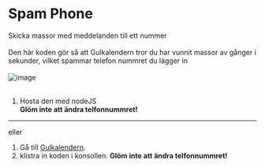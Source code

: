 # Spam Phone 
Skicka massor med meddelanden till ett nummer<br>
<br>
Den här koden gör så att Gulkalendern tror du har vunnit massor av gånger i sekunder, vilket spammar telefon nummret du lägger in<br>
<br>
![image](https://github.com/Muminwilmer/Spam-Phone/assets/113240095/cf5d7a07-e6e9-4dfa-9055-6f35617c8bef)<br>
<br>
1. Hosta den med nodeJS<br>
**Glöm inte att ändra telfonnummret!**<br>

-----------
eller
1. Gå till [Gulkalendern](https://gulkalender.se).<br>
2. klistra in koden i konsollen.
**Glöm inte att ändra telfonnummret!**
